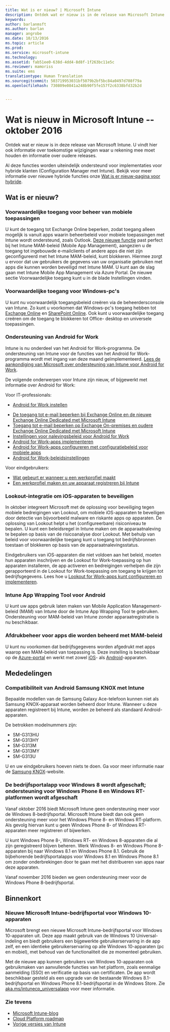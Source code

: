 ```yaml
---
title: Wat is er nieuw? | Microsoft Intune
description: Ontdek wat er nieuw is in de release van Microsoft Intune van deze maand en in oudere releases
keywords: 
author: barlanmsft
ms.author: barlan
manager: angrobe
ms.date: 10/13/2016
ms.topic: article
ms.prod: 
ms.service: microsoft-intune
ms.technology: 
ms.assetid: fab51ee0-638d-4dd4-8d8f-1f263bc11e5c
ms.reviewer: mamoriss
ms.suite: ems
translationtype: Human Translation
ms.sourcegitcommit: 503719953031bf5079b2bf5bc84a0497d708f79a
ms.openlocfilehash: 730809e0841a248b90f5fe157f2c6338bfd32b2d


---
```

# Wat is nieuw in Microsoft Intune -- oktober 2016
Ontdek wat er nieuw is in deze release van Microsoft Intune. U vindt hier ook informatie over toekomstige wijzigingen waar u rekening mee moet houden én informatie over oudere releases.

Al deze functies worden uiteindelijk ondersteund voor implementaties voor hybride klanten (Configuration Manager met Intune). Bekijk voor meer informatie over nieuwe hybride functies onze [Wat is er nieuw-pagina voor hybride](https://technet.microsoft.com/library/mt718155.aspx).
<!---@Barry, the above blurb stays in each version, but make sure Tyler signs off each time. Also, remember to set the ms.date in the metadata to the sprint release. --->

## Wat is er nieuw?

### Voorwaardelijke toegang voor beheer van mobiele toepassingen
U kunt de toegang tot Exchange Online beperken, zodat toegang alleen mogelijk is vanuit apps waarin beheerbeleid voor mobiele toepassingen met Intune wordt ondersteund, zoals Outlook. [Deze nieuwe functie](/intune/deploy-use/allow-policy-managed-apps-access-to-o365) past perfect bij het Intune MAM-beleid (Mobile App Management), aangezien u de toegang tot ingebouwde e-mailclients of andere apps die niet zijn geconfigureerd met het Intune MAM-beleid, kunt blokkeren. Hiermee zorgt u ervoor dat uw gebruikers de gegevens van uw organisatie gebruiken met apps die kunnen worden beveiligd met Intune MAM. U kunt aan de slag gaan met Intune Mobile App Management via Azure Portal. De nieuwe sectie Voorwaardelijke toegang kunt u in de blade Instellingen vinden.

### Voorwaardelijke toegang voor Windows-pc's
U kunt nu voorwaardelijk toegangsbeleid creëren via de beheerdersconsole van Intune. Zo kunt u voorkomen dat Windows-pc's toegang hebben tot [Exchange Online](/intune/deploy-use/restrict-access-to-exchange-online-with-microsoft-intune) en [SharePoint Online](/intune/deploy-use/restrict-access-to-sharepoint-online-with-microsoft-intune). Ook kunt u voorwaardelijke toegang creëren om de toegang te blokkeren tot Office- desktop en universele toepassingen.

### Ondersteuning van Android for Work
Intune is nu onderdeel van het Android for Work-programma. De ondersteuning van Intune voor de functies van het Android for Work-programma wordt met ingang van deze maand geïmplementeerd.
[Lees de aankondiging van Microsoft over ondersteuning van Intune voor Android for Work](https://blogs.technet.microsoft.com/enterprisemobility/2016/09/12/microsoft-intune-support-for-android-for-work/).

De volgende onderwerpen voor Intune zijn nieuw, of bijgewerkt met informatie over Android for Work:

Voor IT-professionals:
- [Android for Work instellen](/intune/deploy-use/set-up-android-for-work)
<!--- [Nathan Bigman's resource access topics]()-->
- [De toegang tot e-mail beperken bij Exchange Online en de nieuwe Exchange Online Dedicated met Microsoft Intune](/intune/deploy-use/restrict-access-to-exchange-online-with-microsoft-intune)
- [Toegang tot e-mail beperken op Exchange On-premises en oudere Exchange Online Dedicated met Microsoft Intune](/intune/deploy-use/restrict-access-to-exchange-onpremises-with-microsoft-intune)
- [Instellingen voor nalevingsbeleid voor Android for Work](/intune/deploy-use/afw-compliance-policy-settings-in-microsoft-intune)
- [Android for Work-apps implementeren](/intune/deploy-use/android-for-work-apps)
- [Android for Work-apps configureren met configuratiebeleid voor mobiele apps](/intune/deploy-use/afw-app-configuration-policy)
- [Android for Work-beleidsinstellingen](/intune/deploy-use/android-for-work-policy-settings-in-microsoft-intune)

Voor eindgebruikers:
- [Wat gebeurt er wanneer u een werkprofiel maakt](/intune/enduser/what-happens-when-you-create-a-work-profile-android)
- [Een werkprofiel maken en uw apparaat registreren bij Intune](/intune/enduser/create-a-work-profile-and-enroll-your-device-in-intune-android)

### Lookout-integratie om iOS-apparaten te beveiligen
In oktober integreert Microsoft met de oplossing voor beveiliging tegen mobiele bedreigingen van Lookout, om mobiele iOS-apparaten te beveiligen door detectie van bijvoorbeeld malware en riskante apps op apparaten. De oplossing van Lookout helpt u het (configureerbare) risiconiveau te bepalen. U kunt een beleidsregel in Intune maken om de apparaatnaleving te bepalen op basis van de risicoanalyse door Lookout. Met behulp van beleid voor voorwaardelijke toegang kunt u toegang tot bedrijfsbronnen toestaan of blokkeren op basis van de apparaatnalevingsstatus.

Eindgebruikers van iOS-apparaten die niet voldoen aan het beleid, moeten hun apparaten inschrijven en de Lookout for Work-toepassing op hun apparaten installeren, de app activeren en bedreigingen verhelpen die zijn gerapporteerd in de Lookout for Work-toepassing om toegang te krijgen tot bedrijfsgegevens. Lees hoe u [Lookout for Work-apps kunt configureren en implementeren](/intune/deploy-use/configure-and-deploy-lookout-for-work-apps).
<!--TFS 1319493-->

<!--### New Microsoft Intune Company Portal available for Windows 10 devices
Microsoft is releasing a new [Microsoft Intune Company Portal for Windows 10 devices](https://go.microsoft.com/fwlink/?linkid=830663). This app, which leverages the new Windows 10 Universal format, will provide the user with an updated user experience within the app and identical experiences across all Windows 10 devices, PC and Mobile alike, while still enabling all the same functionality that they are using today.

The new app will also allow users to leverage additional platform features like single sign-on (SSO) and certificate-based authentication on Windows 10 devices. The app will be made available as an upgrade to the existing Windows 8.1 Company Portal and Windows Phone 8.1 Company Portal installs from the Windows Store.-->

### Intune App Wrapping Tool voor Android
U kunt uw apps gebruik laten maken van Mobile Application Management-beleid (MAM) van Intune door de Intune App Wrapping Tool te gebruiken. Ondersteuning voor MAM-beleid van Intune zonder apparaatregistratie is nu beschikbaar.

### Afdrukbeheer voor apps die worden beheerd met MAM-beleid
U kunt nu voorkomen dat bedrijfsgegevens worden afgedrukt met apps waarop een MAM-beleid van toepassing is. Deze instelling is beschikbaar op de [Azure-portal](/Intune/deploy-use/create-and-deploy-mobile-app-management-policies-with-microsoft-intune) en werkt met zowel [iOS](/Intune/deploy-use/ios-mam-policy-settings)- als [Android](/Intune/deploy-use/android-mam-policy-settings)-apparaten.
<!--TFS 1014328-->

## Mededelingen

### Compatibiliteit van Android Samsung KNOX met Intune
Bepaalde modellen van de Samsung Galaxy Ace-telefoon kunnen niet als Samsung KNOX-apparaat worden beheerd door Intune. Wanneer u deze apparaten registreert bij Intune, worden ze beheerd als standaard Android-apparaten.

De betrokken modelnummers zijn:

* SM-G313HU
* SM-G313HY
* SM-G313M
* SM-G313MY
* SM-G313U

U en uw eindgebruikers hoeven niets te doen. Ga voor meer informatie naar de [Samsung KNOX](https://www.samsungknox.com)-website.

### De bedrijfsportalapp voor Windows 8 wordt afgeschaft; ondersteuning voor Windows Phone 8 en Windows RT-platformen wordt afgeschaft
Vanaf oktober 2016 biedt Microsoft Intune geen ondersteuning meer voor de Windows 8-bedrijfsportal. Microsoft Intune biedt dan ook geen ondersteuning meer voor het Windows Phone 8- en Windows RT-platform. Als gevolg hiervan kunt u geen Windows Phone 8- of Windows RT-apparaten meer registreren of bijwerken.

U kunt Windows Phone 8-, Windows RT- en Windows 8-apparaten die al zijn geregistreerd blijven beheren. Werk Windows 8- en Windows Phone 8-apparaten bij naar Windows 8.1 en Windows Phone 8.1. Gebruik de bijbehorende bedrijfsportalapps voor Windows 8.1 en Windows Phone 8.1 om zonder onderbrekingen door te gaan met het distribueren van apps naar deze apparaten.

Vanaf november 2016 bieden we geen ondersteuning meer voor de Windows Phone 8-bedrijfsportal.
<!--TFS 1255391-->

## Binnenkort

### Nieuwe Microsoft Intune-bedrijfsportal voor Windows 10-apparaten
Microsoft brengt een nieuwe Microsoft Intune-bedrijfsportal voor Windows 10-apparaten uit. Deze app maakt gebruik van de Windows 10 Universal-indeling en biedt gebruikers een bijgewerkte gebruikerservaring in de app zelf, en een identieke gebruikerservaring op alle Windows 10-apparaten (pc en mobiel), met behoud van de functionaliteit die ze momenteel gebruiken.

Met de nieuwe app kunnen gebruikers van Windows 10-apparaten ook gebruikmaken van aanvullende functies van het platform, zoals eenmalige aanmelding (SSO) en verificatie op basis van certificaten. De app wordt beschikbaar gesteld als een upgrade van de bestaande Windows 8.1-bedrijfsportal en Windows Phone 8.1-bedrijfsportal in de Windows Store. Zie [aka.ms/intunecp_universalapp](http://aka.ms/intunecp_universalapp) voor meer informatie.
<!--TFS 1016502-->

### Zie tevens
* [Microsoft Intune-blog](http://go.microsoft.com/fwlink/?LinkID=273882)
* [Cloud Platform roadmap](http://www.microsoft.com/en-us/server-cloud/roadmap/Indevelopment.aspx?TabIndex=0&dropValue=Intune)
* [Vorige versies van Intune](previous-intune-releases.md)



<!--HONumber=Oct16_HO3-->


